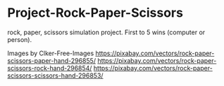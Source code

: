 # Project-Rock-Paper-Scissors
rock, paper, scissors simulation project. First to 5 wins (computer or person).


Images by Clker-Free-Images
https://pixabay.com/vectors/rock-paper-scissors-paper-hand-296855/
https://pixabay.com/vectors/rock-paper-scissors-rock-hand-296854/
https://pixabay.com/vectors/rock-paper-scissors-scissors-hand-296853/
